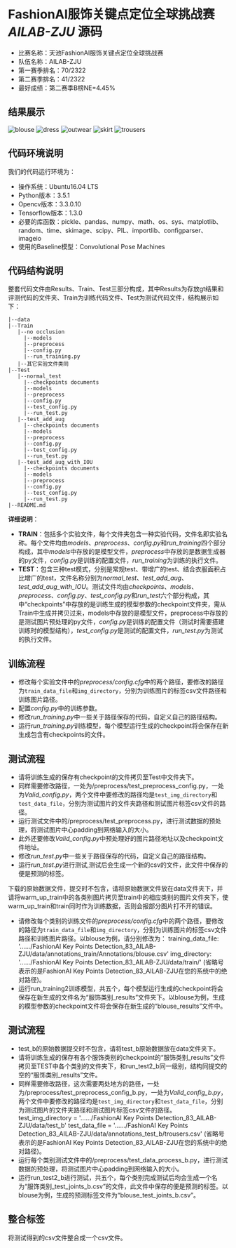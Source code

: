 ﻿# FashionAI服饰关键点定位全球挑战赛 *AILAB-ZJU* 源码
* 比赛名称：天池FashionAI服饰关键点定位全球挑战赛
* 队伍名称：AILAB-ZJU
* 第一赛季排名：70/2322
* 第二赛季排名：41/2322
* 最好成绩：第二赛季B榜NE=4.45%

## 结果展示
![blouse](https://github.com/shaoniangu/Realize_Convolutional_Pose_Machines_On_FashionAI/raw/master/Readme_images/blouse.jpg)
![dress](https://github.com/shaoniangu/Realize_Convolutional_Pose_Machines_On_FashionAI/raw/master/Readme_images/dress.jpg)
![outwear](https://github.com/shaoniangu/Realize_Convolutional_Pose_Machines_On_FashionAI/raw/master/Readme_images/outwear.jpg)
![skirt](https://github.com/shaoniangu/Realize_Convolutional_Pose_Machines_On_FashionAI/raw/master/Readme_images/skirt.jpg)
![trousers](https://github.com/shaoniangu/Realize_Convolutional_Pose_Machines_On_FashionAI/raw/master/Readme_images/trousers.jpg)

## 代码环境说明
我们的代码运行环境为：
* 操作系统：Ubuntu16.04 LTS
* Python版本：3.5.1
* Opencv版本：3.3.0.10
* Tensorflow版本：1.3.0
* 必要的库函数：pickle、pandas、numpy、math、os、sys、matplotlib、random、time、skimage、scipy、PIL、importlib、configparser、imageio
* 使用的Baseline模型：Convolutional Pose Machines

## 代码结构说明
整套代码文件由Results、Train、Test三部分构成，其中Results为存放gt结果和评测代码的文件夹、Train为训练代码文件、Test为测试代码文件，结构展示如下：
```
|--data
|--Train
   |--no occlusion
	 |--models
	 |--preprocess
	 |--config.py
	 |--run_training.py
   |--其它实验文件类同
|--Test
   |--normal_test
	 |--checkpoints documents
	 |--models
	 |--preprocess
	 |--config.py
	 |--test_config.py
	 |--run_test.py
   |--test_add_aug
	 |--checkpoints documents
	 |--models
	 |--preprocess
	 |--config.py
	 |--test_config.py
	 |--run_test.py
   |--test_add_aug_with_IOU
	 |--checkpoints documents
	 |--models
	 |--preprocess
	 |--config.py
	 |--test_config.py
	 |--run_test.py
|--README.md
```
**详细说明**：
* **TRAIN**：包括多个实验文件，每个文件夹包含一种实验代码，文件名即实验名称。每个文件均由*models*、*preprocess*、*config.py*和*run_training*四个部分构成，其中*models*中存放的是模型文件，*preprocess*中存放的是数据生成器的py文件，*config.py*是训练的配置文件，*run_training*为训练的执行文件。
* **TEST**：包含三种test模式，分别是常规test、带增广的test、结合衣服面积占比增广的test，文件名称分别为*normal_test*、*test_add_aug*、*test_add_aug_with_IOU*。测试文件均由*checkpoints*、*models*、*preprocess*、*config.py*、*test_config.py*和*run_test*六个部分构成，其中“checkpoints”中存放的是训练生成的模型参数的checkpoint文件夹，需从Train中生成并拷贝过来，models中存放的是模型文件，preprocess中存放的是测试图片预处理的py文件，*config.py*是训练的配置文件（测试时需要搭建训练时的模型结构），*test_config.py*是测试的配置文件，*run_test.py*为测试的执行文件。

## 训练流程
* 修改每个实验文件中的*preprocess/config.cfg*中的两个路径，要修改的路径为```train_data_file```和```img_directory```，分别为训练图片的标签csv文件路径和训练图片路径。
* 配置*config.py*中的训练参数。
* 修改*run_training.py*中一些关于路径保存的代码，自定义自己的路径结构。
* 运行*run_training.py*训练模型，每个模型运行生成的checkpoint将会保存在新生成包含有checkpoints的文件。

## 测试流程
* 请将训练生成的保存有checkpoint的文件拷贝至Test中文件夹下。
* 同样需要修改路径，一处为/preprocess/test_preprocess_config.py，一处为*Valid_config.py*，两个文件中要修改的路径均是```test_img_directory```和```test_data_file```，分别为测试图片的文件夹路径和测试图片标签csv文件的路径。
* 运行测试文件中的/preprocess/test_preprocess.py，进行测试数据的预处理，将测试图片中心padding到网络输入的大小。
* 此外还要修改*Valid_config.py*中预处理好的图片路径地址以及checkpoint文件地址。
* 修改*run_test.py*中一些关于路径保存的代码，自定义自己的路径结构。
* 运行*run_test.py*进行测试,测试后会生成一个新的csv的文件，此文件中保存的便是预测的标签。

下载的原始数据文件，提交时不包含，请将原始数据文件放在data文件夹下，并请将warm_up_train中的各类别图片拷贝至train中的相应类别的图片文件夹下，使warm_up_train和train同时作为训练数据，否则会报部分图片打不开的错误。
* 请修改每个类别的训练文件的*preprocess/config.cfg*中的两个路径，要修改的路径为```train_data_file```和```img_directory```，分别为训练图片的标签csv文件路径和训练图片路径。以blouse为例，请分别修改为：
training_data_file: '....../FashionAI Key Points Detection_83_AILAB-ZJU/data/annotations_train/Annotations/blouse.csv'
img_directory: '....../FashionAI Key Points Detection_83_AILAB-ZJU/data/train/'
(省略号表示的是FashionAI Key Points Detection_83_AILAB-ZJU在您的系统中的绝对路径)。
* 运行run_training2训练模型，共五个，每个模型运行生成的checkpoint将会保存在新生成的文件名为“服饰类别_results”文件夹下。以blouse为例，生成的模型参数的checkpoint文件将会保存在新生成的“blouse_results”文件中。

## 测试流程
* test_b的原始数据提交时不包含，请将test_b原始数据放在data文件夹下。
* 请将训练生成的保存有各个服饰类别的checkpoint的“服饰类别_results”文件拷贝至TEST中各个类别的文件夹下，和run_test2_b同一级别，结构同提交的空的“服饰类别_results”文件。
* 同样需要修改路径，这次需要两处地方的路径，一处为/preprocess/test_preprocess_config_b.py，一处为*Valid_config_b.py*，两个文件中要修改的路径均是```test_img_directory```和```test_data_file```，分别为测试图片的文件夹路径和测试图片标签csv文件的路径。
test_img_directory = '....../FashionAI Key Points Detection_83_AILAB-ZJU/data/test_b'
test_data_file = '....../FashionAI Key Points Detection_83_AILAB-ZJU/data/annotations_test_b/trousers.csv'
(省略号表示的是FashionAI Key Points Detection_83_AILAB-ZJU在您的系统中的绝对路径)。
* 运行每个类别测试文件中的/preprocess/test_data_process_b.py，进行测试数据的预处理，将测试图片中心padding到网络输入的大小。
* 运行run_test2_b进行测试，共五个，每个类别完成测试后均会生成一个名为“服饰类别_test_joints_b.csv”的文件，此文件中保存的便是预测的标签。以blouse为例，生成的预测标签文件为“blouse_test_joints_b.csv”。

## 整合标签
将测试得到的csv文件整合成一个csv文件。